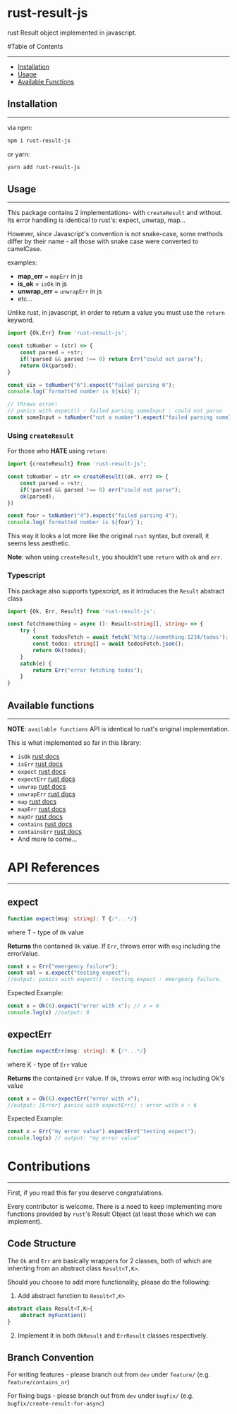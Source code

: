 # rust-result-js
rust Result object implemented in javascript.

#Table of Contents
****
* [Installation](#installation)
* [Usage](#usage)
* [Available Functions](#available-functions)
## Installation
****
via npm:
```bash
npm i rust-result-js
```

or yarn:
```bash
yarn add rust-result-js
```

## Usage
****
This package contains 2 implementations- with `createResult` and without.
Its error handling is identical to rust's: expect, unwrap, map...

However, since Javascript's convention is not snake-case, some methods differ by their name - all those with snake case were converted to camelCase.

examples:
 - **map_err** = `mapErr` in js
 - **is_ok** = `isOk` in js
 - **unwrap_err** = `unwrapErr` in js
 - etc...
 
Unlike rust, in javascript, in order to return a value you must use the `return` keyword.
```javascript
import {Ok,Err} from 'rust-result-js';

const toNumber = (str) => {
    const parsed = +str;
    if(!parsed && parsed !== 0) return Err("could not parse");
    return Ok(parsed);
} 

const six = toNumber("6").expect("failed parsing 6");
console.log(`formatted number is ${six}`);

// throws error: 
// panics with expect() - failed parsing someInput : could not parse
const someInput = toNumber("not a number").expect("failed parsing someInput");
```

### Using `createResult`
For those who **HATE** using `return`:
```javascript
import {createResult} from 'rust-result-js';

const toNumber = str => createResult((ok, err) => {
    const parsed = +str;
    if(!parsed && parsed !== 0) err("could not parse");
    ok(parsed);
})

const four = toNumber("4").expect("failed parsing 4");
console.log(`formatted number is ${four}`);
```
This way it looks a lot more like the original `rust` syntax, but overall, it seems less aesthetic.

**Note**: when using `createResult`, you shouldn't use `return` with `ok` and `err`.

### Typescript
This package also supports typescript, as it introduces the `Result` abstract class
```typescript
import {Ok, Err, Result} from 'rust-result-js';

const fetchSomething = async (): Result<string[], string> => {
    try {
        const todosFetch = await fetch('http://something:1234/todos');
        const todos: string[] = await todosFetch.json();
        return Ok(todos);
    }
    catch(e) {
        return Err("error fetching todos");
    }
}
```

## Available functions
****
**NOTE**: `available functions` API is identical to rust's original implementation. 

This is what implemented so far in this library:
* `isOk`   [rust docs](https://doc.rust-lang.org/std/result/enum.Result.html#method.is_ok)
* `isErr`  [rust docs](https://doc.rust-lang.org/std/result/enum.Result.html#method.is_err)
* `expect` [rust docs](https://doc.rust-lang.org/std/result/enum.Result.html#method.expect)
* `expectErr` [rust docs](https://doc.rust-lang.org/std/result/enum.Result.html#method.expect_err)
* `unwrap` [rust docs](https://doc.rust-lang.org/std/result/enum.Result.html#method.unwrap)
* `unwrapErr` [rust docs](https://doc.rust-lang.org/std/result/enum.Result.html#method.unwrap_err)
* `map` [rust docs](https://doc.rust-lang.org/std/result/enum.Result.html#method.map)
* `mapErr` [rust docs](https://doc.rust-lang.org/std/result/enum.Result.html#method.map_err)
* `mapOr` [rust docs](https://doc.rust-lang.org/std/result/enum.Result.html#method.map_or)
* `contains` [rust docs](https://doc.rust-lang.org/std/result/enum.Result.html#method.contains)
* `containsErr` [rust docs](https://doc.rust-lang.org/std/result/enum.Result.html#method.contains_err)
* And more to come...

# API References
****   
## expect
```typescript
function expect(msg: string): T {/*...*/}
```
where T - type of `Ok` value

**Returns** the contained `Ok` value.
If `Err`, throws error with `msg` including the errorValue.

```javascript
const x = Err("emergency failure");
const val = x.expect("testing expect");
//output: panics with expect() - testing expect : emergency failure.
```

Expected Example:
```javascript
const x = Ok(6).expect("error with x"); // x = 6
console.log(x) //output: 6
```
## expectErr
```typescript
function expectErr(msg: string): K {/*...*/}
```
where K - type of `Err` value

**Returns** the contained `Err` value.
If `Ok`, throws error with `msg` including Ok's value

```javascript
const x = Ok(6).expectErr("error with x");
//output: [Error] panics with expectErr() : error with x : 6 
```

Expected Example:
```javascript
const x = Err("my error value").expectErr("testing expect");
console.log(x) // output: "my error value"
```

# Contributions
****
First, if you read this far you deserve congratulations. 

Every contributor is welcome.
There is a need to keep implementing more functions provided by `rust`'s Result Object (at least those which we can implement).

## Code Structure
The `Ok` and `Err` are basically wrappers for 2 classes, both of which are inheriting from an abstract class `Result<T,K>`.

Should you choose to add more functionality, please do the following:
1. Add abstract function to `Result<T,K>`
```typescript
abstract class Result<T,K>{
    abstract myFucntion()
}
```
2. Implement it in both `OkResult` and `ErrResult` classes respectively.

## Branch Convention
For writing features - please branch out from `dev` under `feature/` (e.g. `feature/contains_or`)

For fixing bugs - please branch out from `dev` under `bugfix/` (e.g. `bugfix/create-result-for-async`)